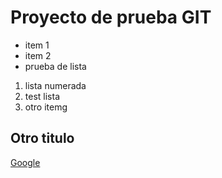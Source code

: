 Proyecto de prueba GIT
======================

* item 1
* item 2
* prueba de lista

1. lista numerada
1. test lista
3. otro itemg

Otro titulo
-----------

[Google](https://www.google.com)
